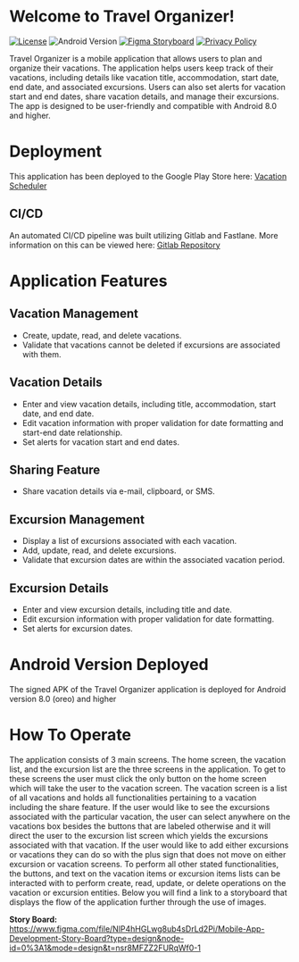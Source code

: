 # Welcome to Travel Organizer!

[![License](https://img.shields.io/badge/license-MIT-blue.svg)](LICENSE)
![Android Version](https://img.shields.io/badge/Android-8.0%2B-green.svg)
[![Figma Storyboard](https://img.shields.io/badge/Figma-Storyboard-orange)](https://www.figma.com/file/NlP4hHGLwg8ub4sDrLd2Pi/Mobile-App-Development-Story-Board?type=design&node-id=0%3A1&mode=design&t=nsr8MFZZ2FURqWf0-1)
[![Privacy Policy](https://img.shields.io/badge/Privacy%20Policy-Read%20Now-blue)](https://github.com/GageAllenCarpenter/Android-Vacation-Scheduler/blob/main/PRIVACY-POLICY.txt)

Travel Organizer is a mobile application that allows users to plan and organize their vacations. The application helps users keep track of their vacations, including details like vacation title, accommodation, start date, end date, and associated excursions. Users can also set alerts for vacation start and end dates, share vacation details, and manage their excursions. The app is designed to be user-friendly and compatible with Android 8.0 and higher.
# Deployment

This application has been deployed to the Google Play Store here: [Vacation Scheduler](https://play.google.com/store/apps/details?id=edu.wgu.scheduler)

## CI/CD
An automated CI/CD pipeline was built utilizing Gitlab and Fastlane. More information on this can be viewed here: [Gitlab Repository](https://gitlab.com/gcarp12/android-vacation-scheduler) 

# Application Features

## Vacation Management

- Create, update, read, and delete vacations.
- Validate that vacations cannot be deleted if excursions are associated with them.

## Vacation Details

- Enter and view vacation details, including title, accommodation, start date, and end date.
- Edit vacation information with proper validation for date formatting and start-end date relationship.
- Set alerts for vacation start and end dates.

## Sharing Feature

- Share vacation details via e-mail, clipboard, or SMS.

## Excursion Management

- Display a list of excursions associated with each vacation.
- Add, update, read, and delete excursions.
- Validate that excursion dates are within the associated vacation period.

## Excursion Details

- Enter and view excursion details, including title and date.
- Edit excursion information with proper validation for date formatting.
- Set alerts for excursion dates.

# Android Version Deployed
The signed APK of the Travel Organizer application is deployed for Android version 8.0 (oreo) and higher
#  How To Operate
The application consists of 3 main screens. The home screen, the vacation list, and the excursion list are the three screens in the application. To get to these screens the user must click the only button on the home screen which will take the user to the vacation screen. The vacation screen is a list of all vacations and holds all functionalities pertaining to a vacation including the share feature. If the user would like to see the excursions associated with the particular vacation, the user can select anywhere on the vacations box besides the buttons that are labeled otherwise and it will direct the user to the excursion list screen which yields the excursions associated with that vacation. If the user would like to add either excursions or vacations they can do so with the plus sign that does not move on either excursion or vacation screens. To perform all other stated functionalities, the buttons, and text on the vacation items or excursion items lists can be interacted with to perform create, read, update, or delete operations on the vacation or excursion entities. Below you will find a link to a storyboard that displays the flow of the application further through the use of images.

<B> Story Board: </b> https://www.figma.com/file/NlP4hHGLwg8ub4sDrLd2Pi/Mobile-App-Development-Story-Board?type=design&node-id=0%3A1&mode=design&t=nsr8MFZZ2FURqWf0-1
